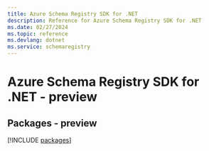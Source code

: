 ```yaml
---
title: Azure Schema Registry SDK for .NET
description: Reference for Azure Schema Registry SDK for .NET
ms.date: 02/27/2024
ms.topic: reference
ms.devlang: dotnet
ms.service: schemaregistry
---
```

# Azure Schema Registry SDK for .NET - preview
## Packages - preview
[!INCLUDE [packages](schema-registry-index.md)]